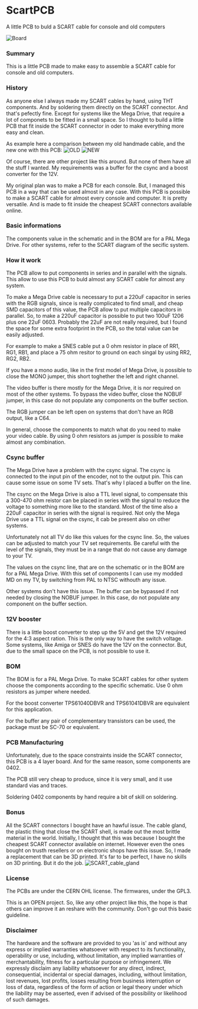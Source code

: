 # ScartPCB
A little PCB to buld a SCART cable for console and old computers

![Board](https://github.com/screwbreaker/ScartPCB/blob/main/Render/ScartPCB-bottom.png?raw=true)

### Summary
This is a little PCB made to make easy to assemble a SCART cable for console and old computers.

### History
As anyone else I always made my SCART cables by hand, using THT components. And by soldering them directly on the SCART connector.
And that's pefectly fine. Except for systems like the Mega Drive, that require a lot of componets to be fitted in a small space.
So I thought to build a little PCB that fit inside the SCART connector in oder to make everything more easy and clean.

As example here a comparison between my old handmade cable, and the new one with this PCB:
![OLD](https://github.com/screwbreaker/ScartPCB/blob/main/Pictures/OLD.jpg?raw=true)
![NEW](https://github.com/screwbreaker/ScartPCB/blob/main/Pictures/NEW.jpg?raw=true)

Of course, there are other project like this around. But none of them have all the stuff I wanted.
My requirements was a buffer for the csync and a boost converter for the 12V.

My original plan was to make a PCB for each console.
But, I managed this PCB in a way that can be used almost in any case.
With this PCB is possible to make a SCART cable for almost every console and computer. It is pretty versatile.
And is made to fit inside the cheapest SCART connectors available online.

### Basic informations
The components value in the schematic and in the BOM are for a PAL Mega Drive.
For other systems, refer to the SCART diagram of the secific system.

### How it work
The PCB allow to put components in series and in parallel with the signals.
This allow to use this PCB to buld almost any SCART cable for almost any system.

To make a Mega Drive cable is necessary to put a 220uF capacitor in series with the RGB signals, since is really complicated to find small, and cheap SMD capacitors of this value, the PCB allow to put multiple capacitors in parallel. So, to make a 220uF capacitor is possible to put two 100uF 1206 plus one 22uF 0603.
Probably the 22uF are not really required, but I found the space for some extra footprint in the PCB, so the total value can be easily adjusted.

For example to make a SNES cable put a 0 ohm resistor in place of RR1, RG1, RB1, and place a 75 ohm resitor to ground on each singal by using RR2, RG2, RB2.

If you have a mono audio, like in the first model of Mega Drive, is possible to close the MONO jumper, this short toghether the left and right channel.

The video buffer is there mostly for the Mega Drive, it is nor required on most of the other systems.
To bypass the video buffer, close the NOBUF jumper, in this case do not populate any components on the buffer section.

The RGB jumper can be left open on systems that don't have an RGB output, like a C64.

In general, choose the components to match what do you need to make your video cable. By using 0 ohm resistors as jumper is possible to make almost any combination.

### Csync buffer
The Mega Drive have a problem with the csync signal.
The csync is connected to the input pin of the encoder, not to the output pin.
This can cause some issue on some TV sets. That's why I placed a buffer on the line.

The csync on the Mega Drive is also a TTL level signal, to compensate this a 300-470 ohm reistor can be placed in series with the signal to reduce the voltage to something more like to the standard.
Most of the time also a 220uF capacitor in series with the signal is required.
Not only the Mega Drive use a TTL signal on the csync, it cab be present also on other systems.

Unfortunately not all TV do like this values for the csync line.
So, the values can be adjusted to match your TV set requirements.
Be careful with the level of the signals, they must be in a range that do not cause any damage to your TV.

The values on the csync line, that are on the schematic or in the BOM are for a PAL Mega Drive.
With this set of components I can use my modded MD on my TV, by switching from PAL to NTSC withouth any issue.

Other systems don't have this issue.
The buffer can be bypassed if not needed by closing the NOBUF jumper.
In this case, do not populate any component on the buffer section.

### 12V booster
There is a little boost converter to step up the 5V and get the 12V required for the 4:3 aspect ration.
This is the only way to have the switch voltage.
Some systems, like Amiga or SNES do have the 12V on the connector. But, due to the small space on the PCB, is not possible to use it.

### BOM
The BOM is for a PAL Mega Drive.
To make SCART cables for other system choose the components according to the specific schematic.
Use 0 ohm resistors as jumper where needed.

For the boost converter TPS61040DBVR and TPS61041DBVR are equivalent for this application.

For the buffer any pair of complementary transistors can be used, the package must be SC-70 or equivalent.

### PCB Manufacturing
Unfortunately, due to the space constraints inside the SCART connector, this PCB is a 4 layer board.
And for the same reason, some components are 0402.

The PCB still very cheap to produce, since it is very small, and it use standard vias and traces.

Soldering 0402 components by hand require a bit of skill on soldering.

### Bonus
All the SCART connectors I bought have an hawful issue. The cable gland, the plastic thing that close the SCART shell, is made out the most brittle material in the world.
Initially, I thought that this was because I bought the cheapest SCART connector available on internet.
However even the ones bought on trusth resellers or on electronic shops have this issue.
So, I made a replacement that can be 3D printed. It's far to be perfect, I have no skills on 3D printing. But it do the job.
![SCART_cable_gland](https://github.com/screwbreaker/ScartPCB/blob/main/Pictures/SCART_cable_gland.jpg?raw=true)

### License
The PCBs are under the CERN OHL license.
The firmwares, under the GPL3.

This is an OPEN project.
So, like any other project like this, the hope is that others can improve it an reshare with the community.
Don't go out this basic guideline.

### Disclaimer
The hardware and the software are provided to you 'as is' and without any express or implied warranties whatsoever with respect to its functionality, operability or use, including, without limitation, any implied warranties of merchantability, fitness for a particular purpose or infringement. We expressly disclaim any liability whatsoever for any direct, indirect, consequential, incidental or special damages, including, without limitation, lost revenues, lost profits, losses resulting from business interruption or loss of data, regardless of the form of action or legal theory under which the liability may be asserted, even if advised of the possibility or likelihood of such damages.

